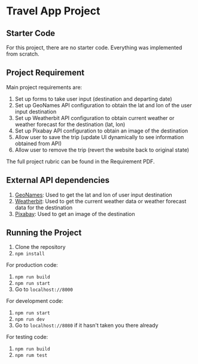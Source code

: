 # Travel App Project

## Starter Code
For this project, there are no starter code. Everything was implemented from scratch.

## Project Requirement
Main project requirements are:
1. Set up forms to take user input (destination and departing date)
2. Set up GeoNames API configuration to obtain the lat and lon of the user input destination
3. Set up Weatherbit API configuration to obtain current weather or weather forecast for the destination (lat, lon)
4. Set up Pixabay API configuration to obtain an image of the destination 
5. Allow user to save the trip (update UI dynamically to see information obtained from API)
6. Allow user to remove the trip (revert the website back to original state)

The full project rubric can be found in the Requirement PDF.

## External API dependencies
1. [GeoNames](http://www.geonames.org/export/web-services.html): Used to get the lat and lon of user input destination
2. [Weatherbit](https://www.weatherbit.io/api): Used to get the current weather data or weather forecast data for the destination
3. [Pixabay](https://pixabay.com/api/docs/): Used to get an image of the destination

## Running the Project
1. Clone the repository
2. `npm install`

For production code:
1. `npm run build`
2. `npm run start`
3. Go to `localhost://8000`

For development code:
1. `npm run start`
2. `npm run dev`
3. Go to `localhost://8080` if it hasn't taken you there already

For testing code:
1. `npm run build`
2. `npm rum test`